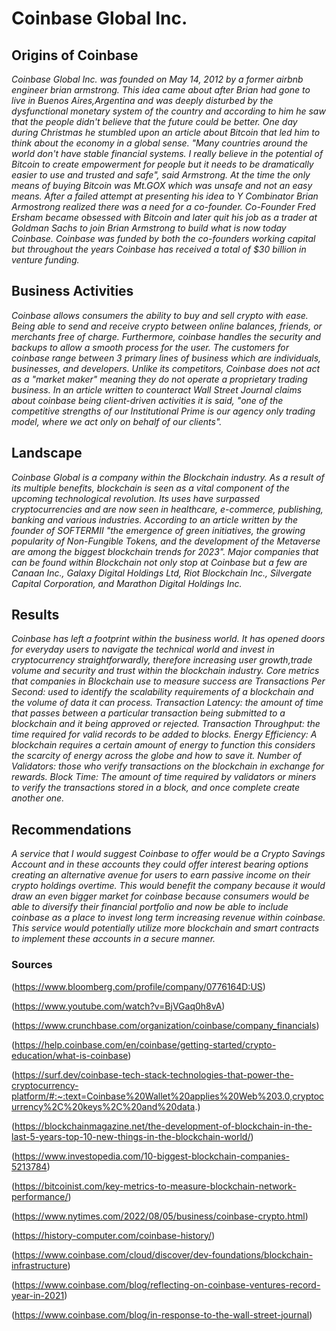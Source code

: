 # Coinbase Global Inc.

## Origins of Coinbase 

*Coinbase Global Inc. was founded on May 14, 2012 by a former airbnb engineer brian armstrong. This idea came about after Brian had gone to live in Buenos Aires,Argentina and was deeply disturbed by the dysfunctional monetary system of the country and according to him he saw that the people didn't believe that the future could be better. One day during Christmas he stumbled upon an article about Bitcoin that led him to think about the economy in a global sense. "Many countries around the world don't have stable financial systems. I really believe in the potential of Bitcoin to create empowerment for people but it needs to be dramatically easier to use and trusted and safe", said Armstrong. At the time the only means of buying Bitcoin was Mt.GOX which was unsafe and not an easy means. After a failed attempt at presenting his idea to Y Combinator Brian Armostrong realized there was a need for a co-founder. Co-Founder Fred Ersham became obsessed with Bitcoin and later quit his job as a trader at Goldman Sachs to join Brian Armstrong to build what is now today Coinbase. Coinbase was funded by both the co-founders working capital but throughout the years Coinbase has received a total of $30 billion in venture funding.*

## Business Activities 

*Coinbase allows consumers the ability to buy and sell crypto with ease. Being able to send and receive crypto between online balances, friends, or merchants free of charge. Furthermore, coinbase handles the security and backups to allow a smooth process for the user. The customers for coinbase range between 3 primary lines of business which are individuals, businesses, and developers. Unlike its competitors, Coinbase does not act as a "market maker" meaning they do not operate a proprietary trading business. In an article written to counteract Wall Street Journal claims about coinbase being client-driven activities it is said, "one of the competitive strengths of our Institutional Prime is our agency only trading model, where we act only on behalf of our clients".* 

## Landscape 

*Coinbase Global is a company within the Blockchain industry. As a result of its multiple benefits, blockchain is seen as a vital component of the upcoming technological revolution. Its uses have surpassed cryptocurrencies and are now seen in healthcare, e-commerce, publishing, banking and various industries. According to an article written by the founder of SOFTERMII "the emergence of green initiatives, the growing popularity of Non-Fungible Tokens, and the development of the Metaverse are among the biggest blockchain trends for 2023". Major companies that can be found within Blockchain not only stop at Coinbase but a few are Canaan Inc., Galaxy Digital Holdings Ltd, Riot Blockchain Inc., Silvergate Capital Corporation, and Marathon Digital Holdings Inc.*

## Results

*Coinbase has left a footprint within the business world. It has opened doors for everyday users to navigate the technical world and invest in cryptocurrency straightforwardly, therefore increasing user growth,trade volume and security and trust within the blockchain industry. Core metrics that companies in Blockchain use to measure success are Transactions Per Second: used to identify the scalability requirements of a blockchain and the volume of data it can process. Transaction Latency: the amount of time that passes between a particular transaction being submitted to a blockchain and it being approved or rejected. Transaction Throughput: the time required for valid records to be added to blocks. Energy Efficiency: A blockchain requires a certain amount of energy to function this considers the scarcity of energy across the globe and how to save it. Number of Validators: those who verify transactions on the blockchain in exchange for rewards. Block Time: The amount of time required by validators or miners to verify the transactions stored in a block, and once complete create another one.*

## Recommendations 

*A service that I would suggest Coinbase to offer would be a Crypto Savings Account and in these accounts they could offer interest bearing options creating an alternative avenue for users to earn passive income on their crypto holdings overtime. This would benefit the company because it would draw an even bigger market for coinbase because consumers would be able to diversify their financial portfolio and now be able to include coinbase as a place to invest long term increasing revenue within coinbase. This service would potentially utilize more blockchain and smart contracts to implement these accounts in a secure manner.*

### Sources

(https://www.bloomberg.com/profile/company/0776164D:US)

(https://www.youtube.com/watch?v=BjVGaq0h8vA)

(https://www.crunchbase.com/organization/coinbase/company_financials)

(https://help.coinbase.com/en/coinbase/getting-started/crypto-education/what-is-coinbase)

(https://surf.dev/coinbase-tech-stack-technologies-that-power-the-cryptocurrency-platform/#:~:text=Coinbase%20Wallet%20applies%20Web%203.0,cryptocurrency%2C%20keys%2C%20and%20data.)

(https://blockchainmagazine.net/the-development-of-blockchain-in-the-last-5-years-top-10-new-things-in-the-blockchain-world/)

(https://www.investopedia.com/10-biggest-blockchain-companies-5213784)

(https://bitcoinist.com/key-metrics-to-measure-blockchain-network-performance/)

(https://www.nytimes.com/2022/08/05/business/coinbase-crypto.html)

(https://history-computer.com/coinbase-history/)

(https://www.coinbase.com/cloud/discover/dev-foundations/blockchain-infrastructure)

(https://www.coinbase.com/blog/reflecting-on-coinbase-ventures-record-year-in-2021)

(https://www.coinbase.com/blog/in-response-to-the-wall-street-journal)
